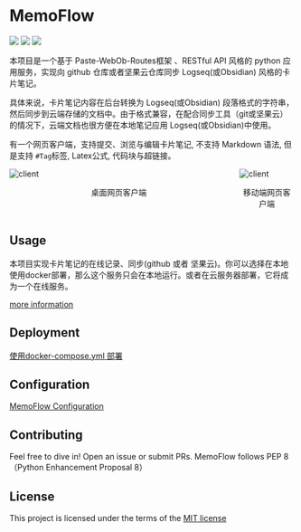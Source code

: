 # MemoFlow
<p align="left">
    <img src='https://img.shields.io/badge/language-python3.9-green'>
    <img src='https://img.shields.io/badge/Docker-Yes-brightgreen'>
    <img src='https://img.shields.io/badge/OpenStack-Architecture-orange'>
</p>
本项目是一个基于 Paste-WebOb-Routes框架 、RESTful API 风格的 python 应用服务，实现向 github 仓库或者坚果云仓库同步 Logseq(或Obsidian) 风格的卡片笔记。

具体来说，卡片笔记内容在后台转换为 Logseq(或Obsidian) 段落格式的字符串，然后同步到云端存储的文档中。由于格式兼容，在配合同步工具（git或坚果云）的情况下，云端文档也很方便在本地笔记应用 Logseq(或Obsidian)中使用。

有一个网页客户端，支持提交、浏览与编辑卡片笔记, 不支持 Markdown 语法, 但是支持 `#Tag`标签, Latex公式, 代码块与超链接。

<div style="display:flex">
  <div style="flex:4;padding-right:10px;">
     <img src="https://qyzhizi.cn/img/202405071900184.png" alt="client" width="auto" height="auto" />
    <div align="center">
      <p>桌面网页客户端</p>
    </div>     
  </div>
  <div style="flex:1;padding-left:10px;">
    <img src="https://qyzhizi.cn/img/202405071900655.png" alt="client" width="auto" height="auto" />
    <div align="center">
      <p>移动端网页客户端</p>
    </div>      
  </div>
</div>

## Usage
本项目实现卡片笔记的在线记录、同步(github 或者 坚果云)。你可以选择在本地使用docker部署，那么这个服务只会在本地运行。或者在云服务器部署，它将成为一个在线服务。

[more information](./docs/usage.md)

## Deployment
[使用docker-compose.yml 部署](./docs/docker_deployment_approach.md)

## Configuration
[MemoFlow Configuration](./docs/memoflow_configuration.md)


## Contributing
Feel free to dive in! Open an issue or submit PRs.
MemoFlow follows PEP 8（Python Enhancement Proposal 8）

## License
This project is licensed under the terms of the [MIT license](./LICENSE)

